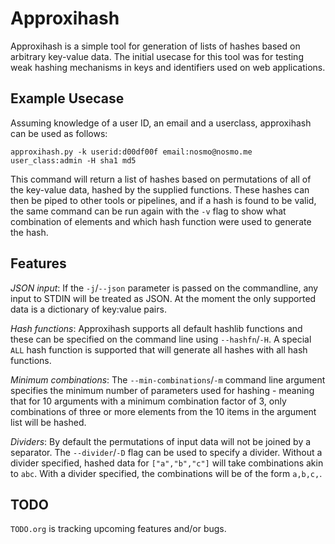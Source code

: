 Approxihash
========

Approxihash is a simple tool for generation of lists of hashes based on
arbitrary key-value data. The initial usecase for this tool was for
testing weak hashing mechanisms in keys and identifiers used on
web applications.

Example Usecase
--------

Assuming knowledge of a user ID, an email and a userclass, approxihash
can be used as follows:

```approxihash.py -k userid:d00df00f email:nosmo@nosmo.me user_class:admin -H sha1 md5```

This command will return a list of hashes based on permutations of all
of the key-value data, hashed by the supplied functions. These hashes
can then be piped to other tools or pipelines, and if a hash is found
to be valid, the same command can be run again with the ```-v``` flag
to show what combination of elements and which hash function were used
to generate the hash.

Features
-------

*JSON input*: If the `-j`/`--json` parameter is passed on the
 commandline, any input to STDIN will be treated as JSON. At the
 moment the only supported data is a dictionary of key:value pairs.

*Hash functions*: Approxihash supports all default hashlib functions
 and these can be specified on the command line using
 `--hashfn`/`-H`. A special `ALL` hash function is supported that will
 generate all hashes with all hash functions.

*Minimum combinations*: The `--min-combinations`/`-m` command line
 argument specifies the minimum number of parameters used for
 hashing - meaning that for 10 arguments with a minimum combination
 factor of 3, only combinations of three or more elements from the 10
 items in the argument list will be hashed.

*Dividers*: By default the permutations of input data will not be
 joined by a separator. The `--divider`/`-D` flag can be used to
 specify a divider. Without a divider specified, hashed data for
 `["a","b","c"]` will take combinations akin to `abc`. With a divider
 specified, the combinations will be of the form `a,b,c,`.

TODO
-------
```TODO.org``` is tracking upcoming features and/or bugs.
